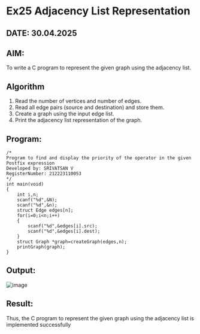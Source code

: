 # Ex25 Adjacency List Representation
## DATE: 30.04.2025
## AIM:
To write a C program to represent the given graph using the adjacency list.

## Algorithm
1. Read the number of vertices and number of edges.
2. Read all edge pairs (source and destination) and store them.
3. Create a graph using the input edge list.
4. Print the adjacency list representation of the graph.  

## Program:
```
/*
Program to find and display the priority of the operator in the given Postfix expression
Developed by: SRIVATSAN V
RegisterNumber: 212223110053
*/
int main(void)
{   
    int i,n;
    scanf("%d",&N);
    scanf("%d",&n);
    struct Edge edges[n];
    for(i=0;i<n;i++)
    {
        scanf("%d",&edges[i].src);
        scanf("%d",&edges[i].dest);
    }
    struct Graph *graph=createGraph(edges,n);
    printGraph(graph);
}
```

## Output:
![image](https://github.com/user-attachments/assets/1c98026a-9daa-4022-a4aa-61842fae2946)

## Result:
Thus, the C program to represent the given graph using the adjacency list is implemented successfully
